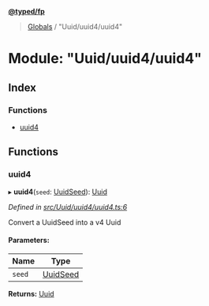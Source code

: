 **[@typed/fp](../README.md)**

> [Globals](../globals.md) / "Uuid/uuid4/uuid4"

# Module: "Uuid/uuid4/uuid4"

## Index

### Functions

* [uuid4](_uuid_uuid4_uuid4_.md#uuid4)

## Functions

### uuid4

▸ **uuid4**(`seed`: [UuidSeed](_uuid_common_.md#uuidseed)): [Uuid](_uuid_common_.uuid.md)

*Defined in [src/Uuid/uuid4/uuid4.ts:6](https://github.com/TylorS/typed-fp/blob/f129829/src/Uuid/uuid4/uuid4.ts#L6)*

Convert a UuidSeed into a v4 Uuid

#### Parameters:

Name | Type |
------ | ------ |
`seed` | [UuidSeed](_uuid_common_.md#uuidseed) |

**Returns:** [Uuid](_uuid_common_.uuid.md)
